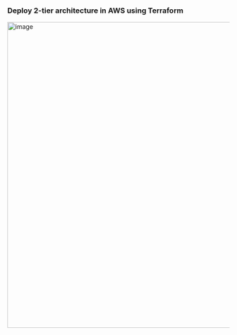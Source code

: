 
### Deploy 2-tier architecture in AWS using Terraform 
<img width="694" alt="image" src="https://github.com/user-attachments/assets/498b6453-d4e1-4919-aad5-e422169abd06" />

